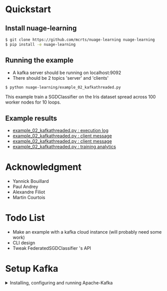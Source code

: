 # Quickstart

## Install nuage-learning
```bash
$ git clone https://github.com/mcrts/nuage-learning nuage-learning
$ pip install -e nuage-learning
```

## Running the example
* A kafka server should be running on localhost:9092
* There should be 2 topics 'server' and 'clients'

```bash
$ python nuage-learning/example_02_kafkathreaded.py
```
This example train a SGDClassifier on the Iris dataset spread across 100 worker nodes for 10 loops.

## Example results
* [example_02_kafkathreaded.py : execution log](/images/running_example.png?raw=true "execution log")
* [example_02_kafkathreaded.py : client message](/images/local_model.png?raw=true "client message")
* [example_02_kafkathreaded.py : client message](/images/global_model.png?raw=true "server message")
* [example_02_kafkathreaded.py : training analytics](/images/analytics.png?raw=true "training analytics")

# Acknowledgment
* Yannick Bouillard
* Paul Andrey
* Alexandre Filiot
* Martin Courtois


# Todo List
* Make an example with a kafka cloud instance (will probably need some work)
* CLI design
* Tweak FederatedSGDClassifier 's API

# Setup Kafka
<details>
  <summary>Installing, configuring and running Apache-Kafka</summary>

## 1. Install Apache-Kafka

java8 is required
```shell
apt install openjdk-8-jdk
```

Download and install Apache-Kafka
```shell
wget https://downloads.apache.org/kafka/2.8.0/kafka_2.12-2.8.0.tgz
tar -xvf kafka_2.12-2.8.0.tgz /opt/kafka_2.12-2.8.0
/opt/kafka_2.12-2.8.0/bin/kafka-topics.sh
```

Sanity-check
```shell
/opt/kafka_2.12-2.8.0/bin/kafka-topics.sh
```

Add /opt/kafka_2.12-2.8.0/bin to your $PATH in ~/.bashrc
```shell
export PATH = $PATH:/opt/kafka_2.12-2.8.0/bin
```

Setup log directories
```shell
mkdir /opt/kafka_2.12-2.8.0/data
mkdir /opt/kafka_2.12-2.8.0/data/zookeeper
mkdir /opt/kafka_2.12-2.8.0/data/kafka
```

Update /opt/kafka_2.12-2.8.0/config/zookeeperproperties
```
dataDir = /opt/kafka_2.12-2.8.0/data/zookeeper
```

Update /opt/kafka_2.12-2.8.0/config/zookeeperproperties
```
log.dirs = /opt/kafka_2.12-2.8.0/data/kafka
```

## 2. Start kafka

```shell
zookeeper-server-start.sh /opt/kafka_2.12-2.8.0/config/zookeeper.properties
kafka-server-start.sh /opt/kafka_2.12-2.8.0/config/server.properties
```

## 3. Install conduktor (Kafka GUI)

```shell
wget https://releases.conduktor.io/linux-deb
dpkg -i Conduktor-2.13.1.deb
```
</details>
